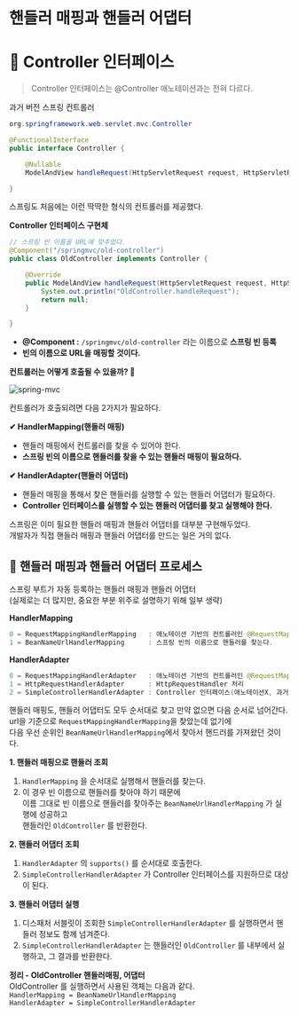 핸들러 매핑과 핸들러 어댑터
===========================
# 📘 Controller 인터페이스
> Controller 인터페이스는 @Controller 애노테이션과는 전혀 다르다.
   
과거 버전 스프링 컨트롤러
```java  
org.springframework.web.servlet.mvc.Controller
```  
```java
@FunctionalInterface
public interface Controller {

	@Nullable
	ModelAndView handleRequest(HttpServletRequest request, HttpServletResponse response) throws Exception;

}
```
스프링도 처음에는 이런 딱딱한 형식의 컨트롤러를 제공했다.
   
**Controller 인터페이스 구현체**   
```java
// 스프링 빈 이름을 URL에 맞추었다.
@Component("/springmvc/old-controller")
public class OldController implements Controller {

    @Override
    public ModelAndView handleRequest(HttpServletRequest request, HttpServletResponse response) throws Exception {
        System.out.println("OldController.handleRequest");
        return null;
    }

}
```
* **@Component :** `/springmvc/old-controller` 라는 이름으로 **스프링 빈 등록**   
* **빈의 이름으로 URL을 매핑할 것이다.**   

**컨트롤러는 어떻게 호출될 수 있을까? 🤔**   
   
![spring-mvc](https://user-images.githubusercontent.com/50267433/126873936-e90358e2-10ac-4b6e-9343-6d0c20c523fd.PNG)   
  
컨트롤러가 호출되려면 다음 2가지가 필요하다.   
    
**✔ HandlerMapping(핸들러 매핑)**
* 핸들러 매핑에서 컨트롤러를 찾을 수 있어야 한다.
* **스프링 빈의 이름으로 핸들러를 찾을 수 있는 핸들러 매핑이 필요하다.**    
     
**✔ HandlerAdapter(핸들러 어댑터)**  
* 핸들러 매핑을 통해서 찾은 핸들러를 실행할 수 있는 핸들러 어댑터가 필요하다.   
* **Controller 인터페이스를 실행할 수 있는 핸들러 어댑터를 찾고 실행해야 한다.**   
   
스프링은 이미 필요한 핸들러 매핑과 핸들러 어댑터를 대부분 구현해두었다.   
개발자가 직접 핸들러 매핑과 핸들러 어댑터를 만드는 일은 거의 없다.   
  
## 📖 핸들러 매핑과 핸들러 어댑터 프로세스    
스프링 부트가 자동 등록하는 핸들러 매핑과 핸들러 어댑터    
(실제로는 더 많지만, 중요한 부분 위주로 설명하기 위해 일부 생략)

**HandlerMapping**
```java
0 = RequestMappingHandlerMapping   : 애노테이션 기반의 컨트롤러인 @RequestMapping에서 사용
1 = BeanNameUrlHandlerMapping      : 스프링 빈의 이름으로 핸들러를 찾는다.
```
   
**HandlerAdapter**   
```java
0 = RequestMappingHandlerAdapter   : 애노테이션 기반의 컨트롤러인 @RequestMapping에서 사용
1 = HttpRequestHandlerAdapter      : HttpRequestHandler 처리
2 = SimpleControllerHandlerAdapter : Controller 인터페이스(애노테이션X, 과거에 사용) 처리
```
핸들러 매핑도, 핸들러 어댑터도 모두 순서대로 찾고 만약 없으면 다음 순서로 넘어간다.      
url을 기준으로 `RequestMappingHandlerMapping`을 찾았는데 없기에     
다음 우선 순위인 `BeanNameUrlHandlerMapping`에서 찾아서 핸드러를 가져왔던 것이다.   
   
**1. 핸들러 매핑으로 핸들러 조회**  
1. `HandlerMapping` 을 순서대로 실행해서 핸들러를 찾는다.       
2. 이 경우 빈 이름으로 핸들러를 찾아야 하기 때문에         
   이름 그대로 빈 이름으로 핸들러를 찾아주는 `BeanNameUrlHandlerMapping` 가 실행에 성공하고     
   핸들러인 `OldController` 를 반환한다.     
   
**2. 핸들러 어댑터 조회**
1. `HandlerAdapter` 의 `supports()` 를 순서대로 호출한다.
2. `SimpleControllerHandlerAdapter` 가 Controller 인터페이스를 지원하므로 대상이 된다.
   
**3. 핸들러 어댑터 실행**   
1. 디스패처 서블릿이 조회한 `SimpleControllerHandlerAdapter` 를 실행하면서 핸들러 정보도 함께 넘겨준다.       
2. `SimpleControllerHandlerAdapter` 는 핸들러인 `OldController` 를 내부에서 실행하고, 그 결과를 반환한다.    
      
**정리 - OldController 핸들러매핑, 어댑터**         
OldController 를 실행하면서 사용된 객체는 다음과 같다.   
`HandlerMapping = BeanNameUrlHandlerMapping`    
`HandlerAdapter = SimpleControllerHandlerAdapter`    



